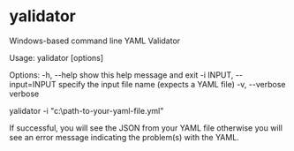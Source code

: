 yalidator
=========

Windows-based command line YAML Validator

Usage: yalidator [options]

Options:
  -h, --help            show this help message and exit
  -i INPUT, --input=INPUT
                        specify the input file name (expects a YAML file)
  -v, --verbose         verbose
  
yalidator -i "c:\path-to-your-yaml-file.yml"

If successful, you will see the JSON from your YAML file otherwise you will see an error message indicating the problem(s) with the YAML.
